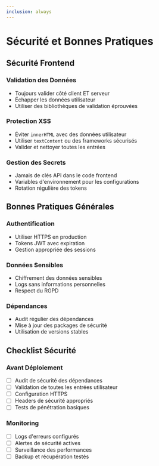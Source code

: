 ```yaml
---
inclusion: always
---
```


# Sécurité et Bonnes Pratiques

## Sécurité Frontend

### Validation des Données

- Toujours valider côté client ET serveur
- Échapper les données utilisateur
- Utiliser des bibliothèques de validation éprouvées

### Protection XSS

- Éviter `innerHTML` avec des données utilisateur
- Utiliser `textContent` ou des frameworks sécurisés
- Valider et nettoyer toutes les entrées

### Gestion des Secrets

- Jamais de clés API dans le code frontend
- Variables d'environnement pour les configurations
- Rotation régulière des tokens

## Bonnes Pratiques Générales

### Authentification

- Utiliser HTTPS en production
- Tokens JWT avec expiration
- Gestion appropriée des sessions

### Données Sensibles

- Chiffrement des données sensibles
- Logs sans informations personnelles
- Respect du RGPD

### Dépendances

- Audit régulier des dépendances
- Mise à jour des packages de sécurité
- Utilisation de versions stables

## Checklist Sécurité

### Avant Déploiement

- [ ] Audit de sécurité des dépendances
- [ ] Validation de toutes les entrées utilisateur
- [ ] Configuration HTTPS
- [ ] Headers de sécurité appropriés
- [ ] Tests de pénétration basiques

### Monitoring

- [ ] Logs d'erreurs configurés
- [ ] Alertes de sécurité actives
- [ ] Surveillance des performances
- [ ] Backup et récupération testés
